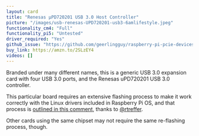 ```yaml
---
layout: card
title: "Renesas µPD720201 USB 3.0 Host Controller"
picture: "/images/usb-renesas-UPD720201-usb3-6amlifestyle.jpeg"
functionality_cm4: "Full"
functionality_pi5: "Untested"
driver_required: "Yes"
github_issue: "https://github.com/geerlingguy/raspberry-pi-pcie-devices/issues/103"
buy_link: https://amzn.to/2SLzEY4
videos: []
---
```

Branded under many different names, this is a generic USB 3.0 expansion card with four USB 3.0 ports, and the Renesas uPD720201 USB 3.0 controller.

This particular board requires an extensive flashing process to make it work correctly with the Linux drivers included in Raspberry Pi OS, and that process is [outlined in this comment](https://github.com/geerlingguy/raspberry-pi-pcie-devices/issues/103#issuecomment-804034815), thanks to [@rtreffer](https://github.com/rtreffer).

Other cards using the same chipset may not require the same re-flashing process, though.
